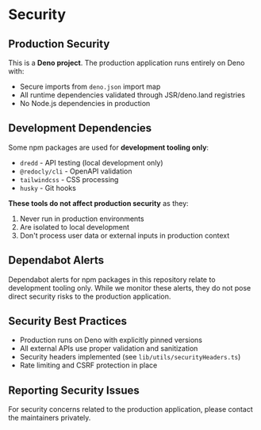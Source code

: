 # Security

## Production Security

This is a **Deno project**. The production application runs entirely on Deno with:

- Secure imports from `deno.json` import map
- All runtime dependencies validated through JSR/deno.land registries  
- No Node.js dependencies in production

## Development Dependencies

Some npm packages are used for **development tooling only**:

- `dredd` - API testing (local development only)
- `@redocly/cli` - OpenAPI validation
- `tailwindcss` - CSS processing
- `husky` - Git hooks

**These tools do not affect production security** as they:

1. Never run in production environments
2. Are isolated to local development
3. Don't process user data or external inputs in production context

## Dependabot Alerts

Dependabot alerts for npm packages in this repository relate to development tooling only. While we monitor these alerts, they do not pose direct security risks to the production application.

## Security Best Practices

- Production runs on Deno with explicitly pinned versions
- All external APIs use proper validation and sanitization
- Security headers implemented (see `lib/utils/securityHeaders.ts`)
- Rate limiting and CSRF protection in place

## Reporting Security Issues

For security concerns related to the production application, please contact the maintainers privately. 